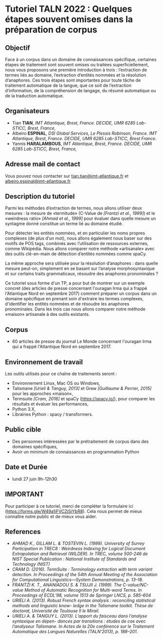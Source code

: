 # Tutoriel TALN 2022 : Quelques étapes souvent omises dans la préparation de corpus

## Objectif

Face à un corpus dans un domaine de connaissances spécifique, certaines étapes de traitement sont souvent omises ou traitées superficiellement, nous vous proposons une première introduction à trois : l’extraction de termes liés au domaine, l’extraction d’entités nommées et la résolution d’anaphores. Ces trois étapes sont importantes pour toute tâche de traitement automatique de la langue, que ce soit de l’extraction d’information, de la compréhension de langage, du résumé automatique ou de la traduction automatique.

## Organisateurs


- Tian **TIAN**, *IMT Atlantique, Brest, France. DECIDE, UMR 6285 Lab-STICC, Brest, France,*
- Albeiro **ESPINAL**, *DSI Global Services, Le Plessis Robinson, France. IMT Atlantique, Brest, France.  DECIDE, UMR 6285 Lab-STICC, Brest France.*
- Yannis **HARALAMBOUS**, *IMT Atlantique, Brest, France. DECIDE, UMR 6285 Lab-STICC, Brest, France,*

## Adresse mail de contact
 
Vous pouvez nous contacter sur [tian.tian@imt-atlantique.fr](mailto:tian.tian@imt-atlantique.fr) et [albeiro.espinal@imt-atlantique.fr](mailto:albeiro.espinal@imt-atlantique.fr) 

## Description du tutoriel

Parmi les méthodes d’extraction de termes, nous allons utiliser deux mesures : la mesure de «termitude» (C-Value de
*[Frantzi et al., 1999]*) et le «weirdness ratio» *[Ahmad et al., 1999]* pour évaluer dans quelle mesure un syntagme donné
constitue un terme lié au domaine étudié. 

Pour détecter les entités nommées, et en particulier les noms propres complexes (de plus d’un mot), nous allons
également nous baser sur des motifs de POS tags, combinés avec l’utilisation de ressources externes, comme Wikipédia.
Nous allons comparer notre méthode «artisanale» avec des outils clé-en-main de détection d’entités nommées comme
spaCy.

La même approche sera utilisée pour la résolution d’anaphores : dans quelle mesure peut-on, simplement en se basant
sur l’analyse morphosyntaxique et sur certains traits grammaticaux, résoudre des anaphores pronominales ?

Ce tutoriel sous forme d'un TP, a pour but de montrer sur un exemple concret (des articles de presse concernant l'ouragan Irma qui a frappé l'Atlantique Nord en septembre 2017) comment préparer un corpus dans un  domaine spécifique en prenant soin d'extraire les termes complexes, d'identifier les entités nommées et de résoudre les anaphores pronominales.
Dans les trois cas nous allons comparer notre méthode «maison» artisanale à des outils existants.



## Corpus

- 60 articles de presse du journal Le Monde concernant l'ouragan Irma qui a frappé l'Atlantique Nord en septembre 2017.

## Environnement de travail

Les outils utilisés pour ce chaîne de traitements seront :

- Environnement Linux, Mac OS ou Windows, 
- Talismane *[Urieli & Tanguy, 2013]* et Grew *[Guillaume & Perrier, 2015]* pour les approches «maison»,  
- Termsuite *[Cram, 2016]* et spaCy (https://spacy.io/), pour comparer les résultats et évaluer les performances, 
- Python 3.X, 
- Librairies Python : spacy / transformers.

## Public cible

- Des personnes intéressées par le prétraitement de corpus dans des domaines spécifiques,
- Avoir un minimum de connaissances en programmation Python

## Date et Durée

- lundi 27 juin 9h-12h30 

## IMPORTANT 

Pour participer à ce tutoriel, merci de compléter la formulaire ici (https://forms.gle/W49a1iFVCZjSiYbR8). 
Cela nous permet de mieux connaître notre public et de mieux vous aider. 

## References

- *AHMAD K., GILLAM L. & TOSTEVIN L. (1999). University of Surrey Participation in TREC8 :
Weirdness Indexing for Logical Document Extrapolation and Retrieval (WILDER). In TREC, volume 500-246 de
NIST Special Publication : National Institute of Standards and Technology (NIST)*
- *CRAM D. (2016). TermSuite : Terminology extraction with term variant detection. In Proceedings of the
54th Annual Meeting of the Association for Computational Linguistics—System Demonstrations, p. 13–18*.
- *FRANTZI K. T., ANANIADOU S. & TSUJII J. (1999). The C-value/NC-value Method of Automatic
Recognition for Multi-word Terms. In Proceedings of ECDL’98, volume 1513 de Springer LNCS, p. 585–604*
- *URIELI A. (2013). Robust French syntax analysis : reconciling statistical methods and linguistic know-
ledge in the Talismane toolkit. Thèse de doctorat, Université de Toulouse II le Mirail.*
- *URIELI A. & TANGUY L. (2013). L’apport du faisceau dans l’analyse syntaxique en dépen-
dances par transitions : études de cas avec l’analyseur Talismane. In Actes de la 20e conférence sur le Traitement
Automatique des Langues Naturelles (TALN’2013), p. 188–201.*


